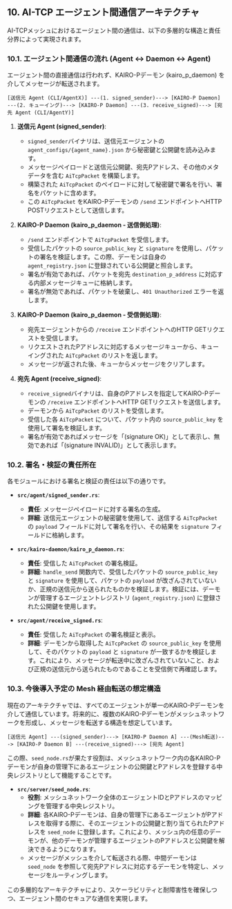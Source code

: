 ## 10. AI-TCP エージェント間通信アーキテクチャ

AI-TCPメッシュにおけるエージェント間の通信は、以下の多層的な構造と責任分界によって実現されます。

### 10.1. エージェント間通信の流れ (Agent ↔ Daemon ↔ Agent)

エージェント間の直接通信は行われず、KAIRO-Pデーモン (kairo_p_daemon) を介してメッセージが転送されます。

```
[送信元 Agent (CLI/AgentX)] ---(1. signed_sender)---> [KAIRO-P Daemon] ---(2. キューイング)---> [KAIRO-P Daemon] ---(3. receive_signed)---> [宛先 Agent (CLI/AgentY)]
```

1.  **送信元 Agent (signed_sender)**:
    *   `signed_sender`バイナリは、送信元エージェントの `agent_configs/{agent_name}.json` から秘密鍵と公開鍵を読み込みます。
    *   メッセージペイロードと送信元公開鍵、宛先Pアドレス、その他のメタデータを含む `AiTcpPacket` を構築します。
    *   構築された `AiTcpPacket` のペイロードに対して秘密鍵で署名を行い、署名をパケットに含めます。
    *   この `AiTcpPacket` をKAIRO-Pデーモンの `/send` エンドポイントへHTTP POSTリクエストとして送信します。

2.  **KAIRO-P Daemon (kairo_p_daemon - 送信側処理)**:
    *   `/send` エンドポイントで `AiTcpPacket` を受信します。
    *   受信したパケットの `source_public_key` と `signature` を使用し、パケットの署名を検証します。この際、デーモンは自身の `agent_registry.json` に登録されている公開鍵と照合します。
    *   署名が有効であれば、パケットを宛先 `destination_p_address` に対応する内部メッセージキューに格納します。
    *   署名が無効であれば、パケットを破棄し、`401 Unauthorized` エラーを返します。

3.  **KAIRO-P Daemon (kairo_p_daemon - 受信側処理)**:
    *   宛先エージェントからの `/receive` エンドポイントへのHTTP GETリクエストを受信します。
    *   リクエストされたPアドレスに対応するメッセージキューから、キューイングされた `AiTcpPacket` のリストを返します。
    *   メッセージが返された後、キューからメッセージをクリアします。

4.  **宛先 Agent (receive_signed)**:
    *   `receive_signed`バイナリは、自身のPアドレスを指定してKAIRO-Pデーモンの `/receive` エンドポイントへHTTP GETリクエストを送信します。
    *   デーモンから `AiTcpPacket` のリストを受信します。
    *   受信した各 `AiTcpPacket` について、パケット内の `source_public_key` を使用して署名を検証します。
    *   署名が有効であればメッセージを「(signature OK)」として表示し、無効であれば「(signature INVALID)」として表示します。

### 10.2. 署名・検証の責任所在

各モジュールにおける署名と検証の責任は以下の通りです。

*   **`src/agent/signed_sender.rs`**:
    *   **責任**: メッセージペイロードに対する署名の生成。
    *   **詳細**: 送信元エージェントの秘密鍵を使用して、送信する `AiTcpPacket` の `payload` フィールドに対して署名を行い、その結果を `signature` フィールドに格納します。

*   **`src/kairo-daemon/kairo_p_daemon.rs`**:
    *   **責任**: 受信した `AiTcpPacket` の署名検証。
    *   **詳細**: `handle_send` 関数内で、受信したパケットの `source_public_key` と `signature` を使用して、パケットの `payload` が改ざんされていないか、正規の送信元から送られたものかを検証します。検証には、デーモンが管理するエージェントレジストリ (`agent_registry.json`) に登録された公開鍵を使用します。

*   **`src/agent/receive_signed.rs`**:
    *   **責任**: 受信した `AiTcpPacket` の署名検証と表示。
    *   **詳細**: デーモンから取得した `AiTcpPacket` の `source_public_key` を使用して、そのパケットの `payload` と `signature` が一致するかを検証します。これにより、メッセージが転送中に改ざんされていないこと、および正規の送信元から送られたものであることを受信側で再確認します。

### 10.3. 今後導入予定の Mesh 経由転送の想定構造

現在のアーキテクチャでは、すべてのエージェントが単一のKAIRO-Pデーモンを介して通信しています。将来的に、複数のKAIRO-Pデーモンがメッシュネットワークを形成し、メッセージを転送する構造を想定しています。

```
[送信元 Agent] ---(signed_sender)---> [KAIRO-P Daemon A] ---(Mesh転送)---> [KAIRO-P Daemon B] ---(receive_signed)---> [宛先 Agent]
```

この際、`seed_node.rs`が果たす役割は、メッシュネットワーク内の各KAIRO-Pデーモンが自身の管理下にあるエージェントの公開鍵とPアドレスを登録する中央レジストリとして機能することです。

*   **`src/server/seed_node.rs`**:
    *   **役割**: メッシュネットワーク全体のエージェントIDとPアドレスのマッピングを管理する中央レジストリ。
    *   **詳細**: 各KAIRO-Pデーモンは、自身の管理下にあるエージェントがPアドレスを取得する際に、そのエージェントの公開鍵と割り当てられたPアドレスを `seed_node` に登録します。これにより、メッシュ内の任意のデーモンが、他のデーモンが管理するエージェントのPアドレスと公開鍵を解決できるようになります。
    *   メッセージがメッシュを介して転送される際、中間デーモンは `seed_node` を参照して宛先Pアドレスに対応するデーモンを特定し、メッセージをルーティングします。

この多層的なアーキテクチャにより、スケーラビリティと耐障害性を確保しつつ、エージェント間のセキュアな通信を実現します。